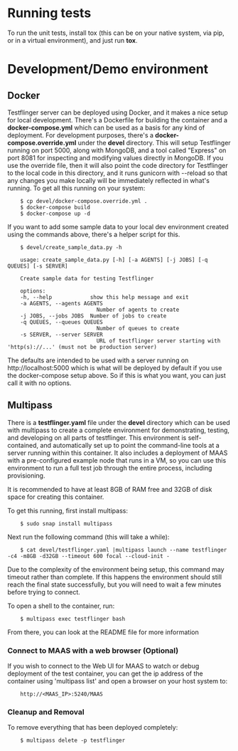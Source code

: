 # Running tests

To run the unit tests, install tox (this can be on your native system, via
pip, or in a virtual environment), and just run **tox**.

# Development/Demo environment

## Docker

Testflinger server can be deployed using Docker, and it makes a nice setup
for local development.  There's a Dockerfile for building the container and
a **docker-compose.yml** which can be used as a basis for any kind of
deployment. For development purposes, there's a **docker-compose.override.yml**
under the **devel** directory. This will setup Testflinger running on port
5000, along with MongoDB, and a tool called "Express" on port 8081 for
inspecting and modifying values directly in MongoDB. If you use the override
file, then it will also point the code directory for Testflinger to the local
code in this directory, and it runs gunicorn with --reload so that any changes
you make locally will be immediately reflected in what's running.  To get all
this running on your system:
```
    $ cp devel/docker-compose.override.yml .
    $ docker-compose build
    $ docker-compose up -d
```

If you want to add some sample data to your local dev environment created
using the commands above, there's a helper script for this.
```
    $ devel/create_sample_data.py -h

    usage: create_sample_data.py [-h] [-a AGENTS] [-j JOBS] [-q QUEUES] [-s SERVER]

    Create sample data for testing Testflinger

    options:
    -h, --help            show this help message and exit
    -a AGENTS, --agents AGENTS
                            Number of agents to create
    -j JOBS, --jobs JOBS  Number of jobs to create
    -q QUEUES, --queues QUEUES
                            Number of queues to create
    -s SERVER, --server SERVER
                            URL of testflinger server starting with 'http(s)://...' (must not be production server)
```

The defaults are intended to be used with a server running on
http://localhost:5000 which is what will be deployed by default if you use
the docker-compose setup above. So if this is what you want, you can just
call it with no options.


## Multipass

There is a **testflinger.yaml** file under the **devel** directory which can
be used with multipass to create a complete environment for demonstrating,
testing, and developing on all parts of testflinger. This environment is
self-contained, and automatically set up to point the command-line tools
at a server running within this container. It also includes a deployment of
MAAS with a pre-configured example node that runs in a VM, so you can use
this environment to run a full test job through the entire process, including
provisioning.

It is recommended to have at least 8GB of RAM free and 32GB of disk space for
creating this container.

To get this running, first install multipass:
```
    $ sudo snap install multipass
```

Next run the following command (this will take a while):
```
    $ cat devel/testflinger.yaml |multipass launch --name testflinger -c4 -m8GB -d32GB --timeout 600 focal --cloud-init -
```

Due to the complexity of the environment being setup, this command may
timeout rather than complete. If this happens the environment should
still reach the final state successfully, but you will need to wait a
few minutes before trying to connect.

To open a shell to the container, run:
```
    $ multipass exec testflinger bash
```

From there, you can look at the README file for more information

### Connect to MAAS with a web browser (Optional)

If you wish to connect to the Web UI for MAAS to watch or debug deployment
of the test container, you can get the ip address of the container using
'multipass list' and open a browser on your host system to:
```
    http://<MAAS_IP>:5240/MAAS    
```

### Cleanup and Removal

To remove everything that has been deployed completely:
```
    $ multipass delete -p testflinger
```
